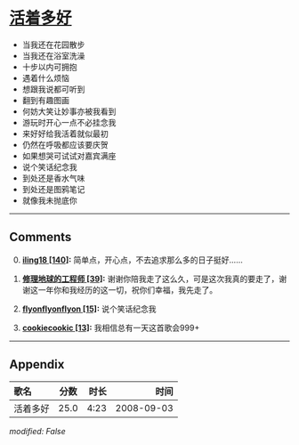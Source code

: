 # [活着多好](https://music.163.com/song?id=409941725)

* 当我还在花园散步
* 当我还在浴室洗澡
* 十步以内可拥抱
* 遇着什么烦恼
* 想跟我说都可听到
* 翻到有趣图画
* 何妨大笑让妙事亦被我看到
* 游玩时开心一点不必挂念我
* 来好好给我活着就似最初
* 仍然在呼吸都应该要庆贺
* 如果想哭可试试对嘉宾满座
* 说个笑话纪念我
* 到处还是香水气味
* 到处还是图鸦笔记
* 就像我未抛底你


---

## Comments
0. **[iling18 \[140\]](https://music.163.com/#/user/home?id=82940587):** 简单点，开心点，不去追求那么多的日子挺好……

1. **[修理地球的工程师 \[39\]](https://music.163.com/#/user/home?id=347322945):** 谢谢你陪我走了这么久，可是这次我真的要走了，谢谢这一年你和我经历的这一切，祝你们幸福，我先走了。

2. **[flyonflyonflyon \[15\]](https://music.163.com/#/user/home?id=541376373):** 说个笑话纪念我

3. **[cookiecookic \[13\]](https://music.163.com/#/user/home?id=267070889):** 我相信总有一天这首歌会999+



---

## Appendix

|歌名|分数|时长|时间|
|:---|:---:|---:|---:|
|活着多好|25.0|4:23|2008-09-03

*modified: False*